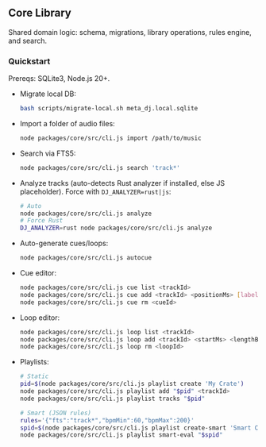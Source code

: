 ## Core Library

Shared domain logic: schema, migrations, library operations, rules engine, and search.

### Quickstart

Prereqs: SQLite3, Node.js 20+.

- Migrate local DB:
  
  ```bash
  bash scripts/migrate-local.sh meta_dj.local.sqlite
  ```

- Import a folder of audio files:
  
  ```bash
  node packages/core/src/cli.js import /path/to/music
  ```

- Search via FTS5:
  
  ```bash
  node packages/core/src/cli.js search 'track*'
  ```

- Analyze tracks (auto-detects Rust analyzer if installed, else JS placeholder). Force with `DJ_ANALYZER=rust|js`:
  
  ```bash
  # Auto
  node packages/core/src/cli.js analyze
  # Force Rust
  DJ_ANALYZER=rust node packages/core/src/cli.js analyze
  ```

- Auto-generate cues/loops:
  
  ```bash
  node packages/core/src/cli.js autocue
  ```

- Cue editor:
  
  ```bash
  node packages/core/src/cli.js cue list <trackId>
  node packages/core/src/cli.js cue add <trackId> <positionMs> [label] [color] [type]
  node packages/core/src/cli.js cue rm <cueId>
  ```

- Loop editor:
  
  ```bash
  node packages/core/src/cli.js loop list <trackId>
  node packages/core/src/cli.js loop add <trackId> <startMs> <lengthBeats> [label] [color]
  node packages/core/src/cli.js loop rm <loopId>
  ```

- Playlists:
  
  ```bash
  # Static
  pid=$(node packages/core/src/cli.js playlist create 'My Crate')
  node packages/core/src/cli.js playlist add "$pid" <trackId>
  node packages/core/src/cli.js playlist tracks "$pid"
  
  # Smart (JSON rules)
  rules='{"fts":"track*","bpmMin":60,"bpmMax":200}'
  spid=$(node packages/core/src/cli.js playlist create-smart 'Smart Crate' "$rules")
  node packages/core/src/cli.js playlist smart-eval "$spid"
  ```



